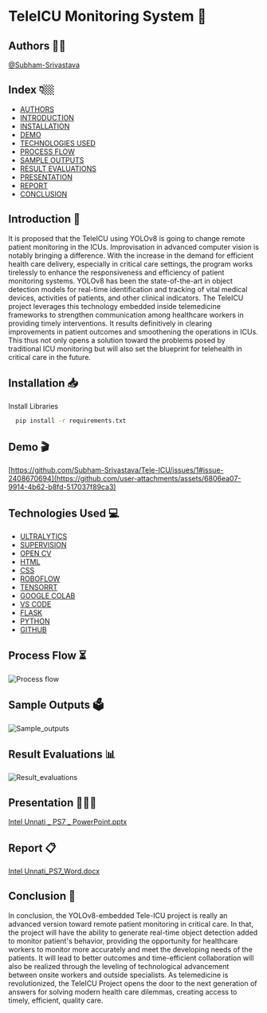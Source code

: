 # TeleICU Monitoring System 🛌

## Authors ✍🏻

 [@Subham-Srivastava](https://github.com/Subham-Srivastava)

## Index 👇🏼

* [AUTHORS](#authors-)
* [INTRODUCTION](#introduction-)
* [INSTALLATION](#installation-)
* [DEMO](#demo-)
* [TECHNOLOGIES USED](#technologies-used-)
* [PROCESS FLOW](#process-flow-)
* [SAMPLE OUTPUTS](#sample-outputs-)
* [RESULT EVALUATIONS](#result-evaluations-)
* [PRESENTATION](#presentation-)
* [REPORT](#report-)
* [CONCLUSION](#conclusion-)

## Introduction 📖

It is proposed that the TeleICU using YOLOv8 is going to change remote patient monitoring in the ICUs. Improvisation in advanced computer vision is notably bringing a difference. With the increase in the demand for efficient health care delivery, especially in critical care settings, the program works tirelessly to enhance the responsiveness and efficiency of patient monitoring systems. YOLOv8 has been the state-of-the-art in object detection models for real-time identification and tracking of vital medical devices, activities of patients, and other clinical indicators. The TeleICU project leverages this technology embedded inside telemedicine frameworks to strengthen communication among healthcare workers in providing timely interventions. It results definitively in clearing improvements in patient outcomes and smoothening the operations in ICUs. This thus not only opens a solution toward the problems posed by traditional ICU monitoring but will also set the blueprint for telehealth in critical care in the future.

## Installation 📥

Install Libraries 

```bash
  pip install -r requirements.txt
```

## Demo 🎬

[https://github.com/Subham-Srivastava/Tele-ICU/issues/1#issue-2408670694](https://github.com/user-attachments/assets/6806ea07-9914-4b62-b8fd-517037f89ca3)


## Technologies Used 💻

- [ULTRALYTICS](https://docs.ultralytics.com/)
- [SUPERVISION](https://supervision.roboflow.com/latest/)
- [OPEN CV](https://docs.opencv.org/4.x/)
- [HTML](https://developer.mozilla.org/en-US/docs/Web/HTML)
- [CSS](https://developer.mozilla.org/en-US/docs/Web/CSS)
- [ROBOFLOW](https://docs.roboflow.com/)
- [TENSORRT](https://docs.nvidia.com/deeplearning/tensorrt/developer-guide/index.html)
- [GOOGLE COLAB](https://colab.research.google.com/github/jakevdp/PythonDataScienceHandbook/blob/master/notebooks/01.01-Help-And-Documentation.ipynb)
- [VS CODE](https://code.visualstudio.com/docs)
- [FLASK](https://flask.palletsprojects.com/en/3.0.x/)
- [PYTHON](https://docs.python.org/3/)
- [GITHUB](https://docs.github.com/en)

## Process Flow ⏳

![Process flow](https://github.com/user-attachments/assets/83c8af63-6b07-4200-b0b2-1fe3f156eba0)

## Sample Outputs 🗳️

![Sample_outputs](https://github.com/user-attachments/assets/123e374e-5959-496b-99b1-9ec2f4e0fc7b)

## Result Evaluations 📊

![Result_evaluations](https://github.com/user-attachments/assets/5079cf33-c290-45e5-8283-08f353fc9364)

## Presentation 👨🏻‍🏫

[Intel Unnati _ PS7 _ PowerPoint.pptx](https://github.com/user-attachments/files/16236766/Intel.Unnati._.PS7._.PowerPoint.pptx)

## Report 📋

[Intel Unnati_PS7_Word.docx](https://github.com/user-attachments/files/16237396/Intel.Unnati_PS7_Word.docx)

## Conclusion 🚩
In conclusion, the YOLOv8-embedded Tele-ICU project is really an advanced version toward remote patient monitoring in critical care. In that, the project will have the ability to generate real-time object detection added to monitor patient's behavior, providing the opportunity for healthcare workers to monitor more accurately and meet the developing needs of the patients. It  will lead to better outcomes and time-efficient collaboration will also be realized through the leveling of technological advancement between onsite workers and outside specialists. As telemedicine is revolutionized, the TeleICU Project opens the door to the next generation of answers for solving modern health care dilemmas, creating access to timely, efficient, quality care.



